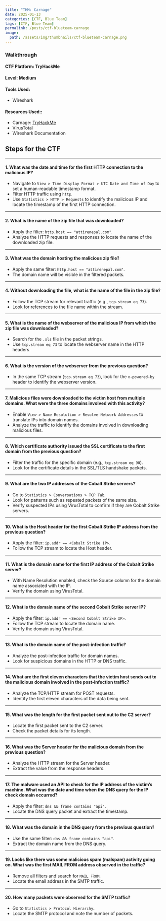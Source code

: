 ```yaml
---
title: "THM: Carnage"
date: 2025-01-13
categories: [CTF, Blue Team]
tags: [CTF, Blue Team]
permalink: /posts/ctf-blueteam-carnage
image:
  path: /assets/img/thumbnails/ctf-blueteam-carnage.png
---
```



### **Walkthrough**

#### **CTF Platform**: TryHackMe  
#### **Level**: Medium  

#### **Tools Used**:

- Wireshark  

#### **Resources Used:**: 

- Carnage: [TryHackMe](https://tryhackme.com/room/c2carnage)
- VirusTotal
- Wireshark Documentation 



## **Steps for the CTF**

---

#### **1. What was the date and time for the first HTTP connection to the malicious IP?**
- Navigate to `View > Time Display Format > UTC Date and Time of Day` to set a human-readable timestamp format.
- Filter HTTP traffic using `http`.
- Use `Statistics > HTTP > Requests` to identify the malicious IP and locate the timestamp of the first HTTP connection.

---

#### **2. What is the name of the zip file that was downloaded?**
- Apply the filter: `http.host == "attirenepal.com"`.
- Analyze the HTTP requests and responses to locate the name of the downloaded zip file.

---

#### **3. What was the domain hosting the malicious zip file?**
- Apply the same filter: `http.host == "attirenepal.com"`.
- The domain name will be visible in the filtered packets.

---

#### **4. Without downloading the file, what is the name of the file in the zip file?**
- Follow the TCP stream for relevant traffic (e.g., `tcp.stream eq 73`).
- Look for references to the file name within the stream.

---

#### **5. What is the name of the webserver of the malicious IP from which the zip file was downloaded?**
- Search for the `.xls` file in the packet strings.
- Use `tcp.stream eq 73` to locate the webserver name in the HTTP headers.

---

#### **6. What is the version of the webserver from the previous question?**
- In the same TCP stream (`tcp.stream eq 73`), look for the `x-powered-by` header to identify the webserver version.

---

#### **7. Malicious files were downloaded to the victim host from multiple domains. What were the three domains involved with this activity?**
- Enable `View > Name Resolution > Resolve Network Addresses` to translate IPs into domain names.
- Analyze the traffic to identify the domains involved in downloading malicious files.

---

#### **8. Which certificate authority issued the SSL certificate to the first domain from the previous question?**
- Filter the traffic for the specific domain (e.g., `tcp.stream eq 90`).
- Look for the certificate details in the SSL/TLS handshake packets.

---

#### **9. What are the two IP addresses of the Cobalt Strike servers?**
- Go to `Statistics > Conversations > TCP Tab`.
- Look for patterns such as repeated packets of the same size.
- Verify suspected IPs using VirusTotal to confirm if they are Cobalt Strike servers.

---

#### **10. What is the Host header for the first Cobalt Strike IP address from the previous question?**
- Apply the filter: `ip.addr == <Cobalt Strike IP>`.
- Follow the TCP stream to locate the Host header.

---

#### **11. What is the domain name for the first IP address of the Cobalt Strike server?**
- With Name Resolution enabled, check the Source column for the domain name associated with the IP.
- Verify the domain using VirusTotal.

---

#### **12. What is the domain name of the second Cobalt Strike server IP?**
- Apply the filter: `ip.addr == <Second Cobalt Strike IP>`.
- Follow the TCP stream to locate the domain name.
- Verify the domain using VirusTotal.

---

#### **13. What is the domain name of the post-infection traffic?**
- Analyze the post-infection traffic for domain names.
- Look for suspicious domains in the HTTP or DNS traffic.

---

#### **14. What are the first eleven characters that the victim host sends out to the malicious domain involved in the post-infection traffic?**
- Analyze the TCP/HTTP stream for POST requests.
- Identify the first eleven characters of the data being sent.

---

#### **15. What was the length for the first packet sent out to the C2 server?**
- Locate the first packet sent to the C2 server.
- Check the packet details for its length.

---

#### **16. What was the Server header for the malicious domain from the previous question?**
- Analyze the HTTP stream for the Server header.
- Extract the value from the response headers.

---

#### **17. The malware used an API to check for the IP address of the victim’s machine. What was the date and time when the DNS query for the IP check domain occurred?**
- Apply the filter: `dns && frame contains "api"`.
- Locate the DNS query packet and extract the timestamp.

---

#### **18. What was the domain in the DNS query from the previous question?**
- Use the same filter: `dns && frame contains "api"`.
- Extract the domain name from the DNS query.

---

#### **19. Looks like there was some malicious spam (malspam) activity going on. What was the first MAIL FROM address observed in the traffic?**
- Remove all filters and search for `MAIL FROM`.
- Locate the email address in the SMTP traffic.

---

#### **20. How many packets were observed for the SMTP traffic?**
- Go to `Statistics > Protocol Hierarchy`.
- Locate the SMTP protocol and note the number of packets.




